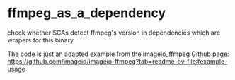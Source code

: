 # ffmpeg_as_a_dependency
check whether SCAs detect ffmpeg's version in dependencies which are wrapers for this binary

The code is just an adapted example from the imageio_ffmpeg Github page:
https://github.com/imageio/imageio-ffmpeg?tab=readme-ov-file#example-usage
